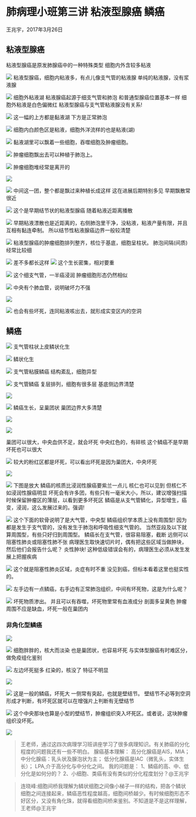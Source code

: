 # 肺病理小班第三讲 粘液型腺癌  鳞癌
王兆宇，2017年3月26日

## 粘液型腺癌

粘液型腺癌是原发肺腺癌中的一种特殊类型
细胞内外含较多粘液

![](./_image/39995772449025523.jpg)
粘液型腺癌，细胞内粘液多，有点儿像支气管的粘液腺
单纯的粘液腺，没有浆液腺

![](./_image/689336705103291566.jpg)
细胞外粘液湖
粘液腺癌起源于细支气管和肺泡
和普通型腺癌位置基本一样
细胞外粘液是白色偏微红
粘液型腺癌与支气管粘液腺没有关系!

![](./_image/526493372896390973.jpg)
这一幅的上方都是黏液湖
下方是正常肺泡

![](./_image/218279503675759544.jpg)
细胞内白颜色区是粘液，细胞外洋流样的也是粘液(湖)

![](./_image/752908520417184983.png)
黏液湖里可以飘着一些细胞，吞噬细胞及肿瘤细胞。

![](./_image/493064197431291803.jpg)
肿瘤细胞飘出去可以种植于肺泡上。

![](./_image/83754135867272686.jpg)
肿瘤细胞堆经常是离开的

![](./_image/474560146429940180.jpg)

![](./_image/333206248264971407.jpg)
中间这一团，整个都是飘过来种植长成这样
这在进展后期特别多见
早期飘散常很近

![](./_image/351161097414337851.jpg)
这个是早期结节状的粘液型腺癌
随着粘液近距离播散

![](./_image/481315483061902839.jpg)
早期粘液漂散也是近距离的，右侧肺泡里干净，没粘液，粘液产量有限，并且互相有黏连牵制。
所以结节性粘液腺癌边界一般较清楚

![](./_image/314722608064116264.jpg)
粘液型腺癌的肿瘤细胞排列整齐，核位于基底，细胞呈柱状。
肺泡间隔(间质)经常比较细

![](./_image/502192951360379306.jpg)
差不多都长这样
![](./_image/641597829139930923.jpg)
这个生长密集，相对要重

![](./_image/58382167996938697.jpg)
这个细支气管，一半癌浸润
肿瘤细胞形态仍然相似

![](./_image/153292078043400735.jpg)
中央有个肺血管，说明破坏力不强

![](./_image/109950409538683230.jpg)

![](./_image/94049650355517675.jpg)
也会有些坏死，连同粘液咳出去，就形成实变区内的空洞

## 鳞癌

![](./_image/771295793036027791.jpg)
支气管柱状上皮鳞状化生

![](./_image/155538138085515290.jpg)
鳞状化生

![](./_image/566455372702301861.jpg)
支气管粘膜鳞癌
结构紊乱，细胞异型

![](./_image/851667859283630449.jpg)
支气管鳞癌
复层排列，细胞有很多层
基底侧边界清楚

![](./_image/914316913203487105.jpg)

![](./_image/881212278202277510.jpg)
鳞癌生长，呈巢团状
巢团边界大多清楚

![](./_image/693421409238475729.jpg)

![](./_image/412756310023132827.jpg)

巢团可以很大，中央血供不足，就会坏死
中央红色的，有碎核
这个鳞癌不是早期
坏死也可以很大

![](./_image/757408191946082514.jpg)
较大的粉红区都是坏死，可以看出坏死是因为巢团大，中央坏死


![](./_image/208891934648794164.jpg)

![](./_image/283911015144945232.jpg)
下图是放大
鳞癌的核质比浸润性腺癌要紫兰一点儿
核仁也可以见到
但核仁不如浸润性腺癌明显
坏死会有许多团，有些只有一毫米大小，所以，建议增强扫描时候保留肿瘤区的薄层，以看到更多坏死区
鳞癌是从支气管鳞化，异型增生，癌变，浸润，这么发展过来的。强调!

![](./_image/549096946312833283.jpg)
这个下面的软骨说明了是大气管，中央型
鳞癌组织学本质上没有周围型!
因为都是发生于支气管的，没有发生于肺泡和呼吸性细支气管的。
当然亚段及以下就算周围型，有些只好归到周围型。
鳞癌长在支气管，很容易阻塞，截断
远侧可以阻塞性肺炎或阻塞性肺不张
病理医生取快速切片时，偶有把这些区域当做肿块，然后他们会报告什么呢？
炎性肿块!
这种低级错误会有的，病理医生必须从发生发展上把握疾病

![](./_image/321998603659619792.jpg)
这个就是阻塞性肺炎区域，炎症有时不重
没见到癌，但标本看着这里也挺实性的。

![](./_image/521604400371668325.jpg)
左手边有一点鳞癌，右手边有正常肺泡组织，中间有坏死物，这是为什么呢？

![](./_image/725978705705546377.jpg)
坏死物质渗出。
并且可以有吞噬，坏死物里常有血液成分
剖面多呈黄色
肿瘤周围不应是缺血，坏死一般在巢团内

### 非角化型鳞癌

![](./_image/431847355052433032.jpg)

![](./_image/537498938936378508.jpg)
细胞胖胖的，核大而淡染
也是巢团状，也容易坏死
与实体型腺癌有时难区分，做免疫组化鉴别

![](./_image/122858042033216429.jpg)
左边坏死挺多
红染的，核没了
特征不明显

![](./_image/624898341876139639.jpg)

![](./_image/175169546315848312.jpg)
这是一般的鳞癌，坏死大
一侧常有突起，也就是壁结节。
壁结节不必等到空洞形成才判断，有坏死区就可以在增强片上判断有无壁结节

![](./_image/344800139584549243.jpg)
这个中央那块也算是小型的壁结节，肿瘤组织突入坏死区。或者说，这块肿瘤组织没坏死。

![](./_image/317831975216749890.jpg)

> 王老师，通过这四次病理学习班讲座学习了很多病理知识。有关肺癌的分化程度的问题我还有一些不明白。
腺癌基本理解：
高分化腺癌是AIS，MIA；
中分化腺癌：乳头状及腺泡状为主；
低分化腺癌是IAC（微乳头，实体生长）；
LPA,介于高分化与中分化之间。
我的问题是：
1、鳞癌的高、中、低分化是如何分的？
2、小细胞、类癌有没有类似的分化程度划分？@王兆宇 

> 连晓峰:细胞间桥我理解为鳞状细胞之间像小梯子一样的结构，把各个鳞状细胞之间连接起来，鳞癌恶性程度越高，细胞间桥越少。有时候细胞形态不好区分，又没有角化珠，就得看细胞间桥来鉴别。不知道是不是这样理解，王老师@王兆宇 
> 
